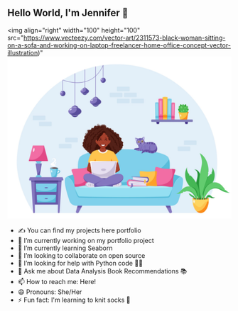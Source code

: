 ## Hello World, I'm Jennifer 👋 

<img
     align="right"
     width="100"
     height="100"
     src="https://www.vecteezy.com/vector-art/2311573-black-woman-sitting-on-a-sofa-and-working-on-laptop-freelancer-home-office-concept-vector-illustration)"
     ![Hello](comp.jpeg)
- ✍️ You can find my projects here portfolio
- 🔭 I’m currently working on my portfolio project
- 🌱 I’m currently learning Seaborn 
- 👯 I’m looking to collaborate on open source
- 🤔 I’m looking for help with Python code 👩‍💻 
- 💬 Ask me about Data Analysis Book Recommendations 📚 
- 📫 How to reach me: Here!
- 😄 Pronouns: She/Her 
- ⚡ Fun fact: I'm learning to knit socks 🧦 

